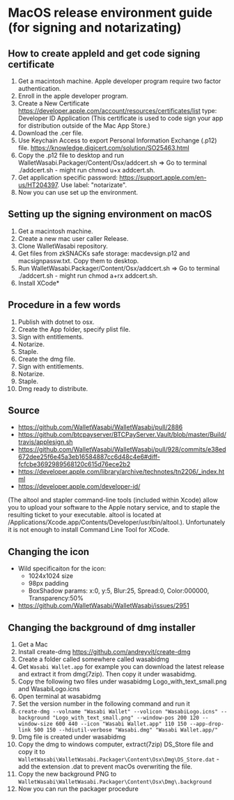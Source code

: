 # MacOS release environment guide (for signing and notarizating)

## How to create appleId and get code signing certificate

1. Get a macintosh machine. Apple developer program require two factor authentication.
2. Enroll in the apple developer program.
3. Create a New Certificate https://developer.apple.com/account/resources/certificates/list type: Developer ID Application (This certificate is used to code sign your app for distribution outside of the Mac App Store.)
4. Download the .cer file.
5. Use Keychain Access to export Personal Information Exchange (.p12) file. https://knowledge.digicert.com/solution/SO25463.html
6. Copy the .p12 file to desktop and run WalletWasabi.Packager/Content/Osx/addcert.sh => Go to terminal ./addcert.sh - might run chmod u+x addcert.sh.
7. Get application specific password: https://support.apple.com/en-us/HT204397. Use label: "notarizate".
8. Now you can use set up the environment.

## Setting up the signing environment on macOS

1. Get a macintosh machine.
2. Create a new mac user caller Release.
3. Clone WalletWasabi repository.
4. Get files from zkSNACKs safe storage: macdevsign.p12 and macsignpassw.txt. Copy them to desktop.
5. Run WalletWasabi.Packager/Content/Osx/addcert.sh => Go to terminal ./addcert.sh - might run chmod a+rx addcert.sh.
6. Install XCode*

## Procedure in a few words

1. Publish with dotnet to osx.
2. Create the App folder, specify plist file.
3. Sign with entitlements.
4. Notarize.
4. Staple.
5. Create the dmg file.
6. Sign with entitlements.
7. Notarize.
8. Staple.
9. Dmg ready to distribute.

## Source

- https://github.com/WalletWasabi/WalletWasabi/pull/2886
- https://github.com/btcpayserver/BTCPayServer.Vault/blob/master/Build/travis/applesign.sh
- https://github.com/WalletWasabi/WalletWasabi/pull/928/commits/e38ed672dee25f6e45a3eb16584887cc6d48c4e6#diff-fcfcbe3692989568120c615d76ece2b2
- https://developer.apple.com/library/archive/technotes/tn2206/_index.html
- https://developer.apple.com/developer-id/

(The altool and stapler command-line tools (included within Xcode) allow you to upload your software to the Apple notary service, and to staple the resulting ticket to your executable. altool is located at /Applications/Xcode.app/Contents/Developer/usr/bin/altool.). Unfortunately it is not enough to install Command Line Tool for XCode. 

## Changing the icon

- Wild specificaiton for the icon:
  - 1024x1024 size
  - 98px padding
  - BoxShadow params: x:0, y:5, Blur:25, Spread:0, Color:000000, Transparency:50%
- https://github.com/WalletWasabi/WalletWasabi/issues/2951

## Changing the background of dmg installer

1. Get a Mac
2. Install create-dmg https://github.com/andreyvit/create-dmg 
3. Create a folder called somewhere called wasabidmg
4. Get `Wasabi Wallet.app` for example you can download the latest release and extract it from dmg(7zip). Then copy it under wasabidmg.
5. Copy the following two files under wasabidmg Logo_with_text_small.png and WasabiLogo.icns
6. Open terminal at wasabidmg
7. Set the version number in the following command and run it
9. `create-dmg --volname "Wasabi Wallet" --volicon "WasabiLogo.icns" --background "Logo_with_text_small.png" --window-pos 200 120 --window-size 600 440 --icon "Wasabi Wallet.app" 110 150 --app-drop-link 500 150 --hdiutil-verbose "Wasabi.dmg" "Wasabi Wallet.app/"`
11. Dmg file is created under wasabidmg
12. Copy the dmg to windows computer, extract(7zip) DS_Store file and copy it to `WalletWasabi\WalletWasabi.Packager\Content\Osx\Dmg\DS_Store.dat` - add the extension .dat to prevent macOs overwriting the file.
13. Copy the new background PNG to `WalletWasabi\WalletWasabi.Packager\Content\Osx\Dmg\.background`
14. Now you can run the packager procedure
